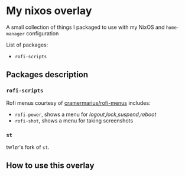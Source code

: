 # My nixos overlay
A small collection of things I packaged to use with my NixOS
and `home-manager` configuration

List of packages:

* `rofi-scripts`

## Packages description

### `rofi-scripts`

Rofi menus courtesy of [cramermarius/rofi-menus](https://github.com/cramermarius/rofi-menus)
includes:

* `rofi-power`, shows a menu for *logout*,*lock*,*suspend*,*reboot*
* `rofi-shot`, shows a menu for taking screenshots

### `st`

tw1zr's fork of `st`.

## How to use this overlay
